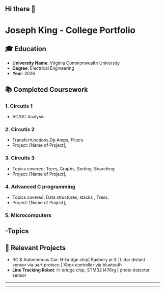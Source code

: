 ## Hi there 👋

<!--
**justaver/justaver** is a ✨ _special_ ✨ repository because its `README.md` (this file) appears on your GitHub profile.

Here are some ideas to get you started:

- 🔭 I’m currently working on ...
- 🌱 I’m currently learning ...
- 👯 I’m looking to collaborate on ...
- 🤔 I’m looking for help with ...
- 💬 Ask me about ...
- 📫 How to reach me: ...
- 😄 Pronouns: ...
- ⚡ Fun fact: ...
-->



# Joseph King - College Portfolio

## 🎓 Education

- **University Name**: Virginia Commonwealth University
- **Degree**: Electrical Engineering
- **Year**: 2026

## 📚 Completed Coursework

### 1. **Circutis 1** 
   - AC/DC Analysis

### 2. **Circutis 2** 
   - Transferfunctions,Op Amps, Filters 
   - Project: [Name of Project], 

### 3. **Circuits 3**
   - Topics covered: Trees, Graphs, Sorting, Searching.
   - Project: [Name of Project], 

### 4. **Advanced C programming**
   - Topics covered: Data structures, stacks , Tress, 
   - Project: [Name of Project],

### 5. **Microcomputers**
   -Topics 
   -

## 💼 Relevant Projects

- RC & Autonomous Car: H-bridge chip| Rasbery pi 3 | Lidar distant sensor via uart protoco | Xbox controller via bluetooth 
- **Line Tracking Robot**: H-bridge chip, STM32 l476rg | photo detector sensor 

---


---

